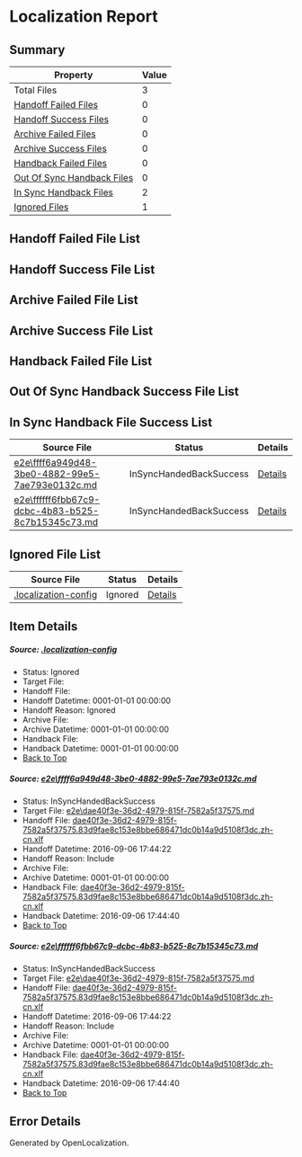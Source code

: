 # <a name='report-top'></a> Localization Report

## Summary
 Property | Value 
 -------- | ----- 
 Total Files | 3
[ Handoff Failed Files ](#handoff-failed-list)| 0
[ Handoff Success Files ](#handoff-success-list)| 0
[ Archive Failed Files ](#archive-failed-list)| 0
[ Archive Success Files ](#archive-success-list)| 0
[ Handback Failed Files ](#handback-failed-list)| 0
[ Out Of Sync Handback Files ](#outofsync-handback-success-list)| 0
[ In Sync Handback Files ](#insync-handback-success-list)| 2
[ Ignored Files ](#ignored-list)| 1

## <a name='handoff-failed-list'></a> Handoff Failed File List

## <a name='handoff-success-list'></a> Handoff Success File List

## <a name='archive-failed-list'></a> Archive Failed File List

## <a name='archive-success-list'></a> Archive Success File List

## <a name='handback-failed-list'></a> Handback Failed File List

## <a name='outofsync-handback-success-list'></a> Out Of Sync Handback Success File List

## <a name='insync-handback-success-list'></a> In Sync Handback File Success List
 Source File | Status | Details 
 ----------- | ------ | ------- 
 [e2e\ffff6a949d48-3be0-4882-99e5-7ae793e0132c.md](https://github.com/OpenLocalizationTestOrg/ol-test0/blob/14aeb557d9ff51af10a677d0dc6dfcc8b8aa067f/e2e/ffff6a949d48-3be0-4882-99e5-7ae793e0132c.md) | InSyncHandedBackSuccess | [Details](#cf71958895fd56a7cc168fe640a88586acf500301)
 [e2e\ffffff6fbb67c9-dcbc-4b83-b525-8c7b15345c73.md](https://github.com/OpenLocalizationTestOrg/ol-test0/blob/48d0ee271fe5ff20cc4b2361dd6d2fe3c0dfd83b/e2e/ffffff6fbb67c9-dcbc-4b83-b525-8c7b15345c73.md) | InSyncHandedBackSuccess | [Details](#cf71958895fd56a7cc168fe640a88586acf500302)

## <a name='ignored-list'></a> Ignored File List
 Source File | Status | Details 
 ----------- | ------ | ------- 
 [.localization-config](https://github.com/OpenLocalizationTestOrg/ol-test0/blob/48d0ee271fe5ff20cc4b2361dd6d2fe3c0dfd83b/.localization-config) | Ignored | [Details](#3d4f252ac210baf56311d7e97dcc2db10974dbd20)

## Item Details
##### <a name='3d4f252ac210baf56311d7e97dcc2db10974dbd20'></a> Source: [.localization-config](https://github.com/OpenLocalizationTestOrg/ol-test0/blob/48d0ee271fe5ff20cc4b2361dd6d2fe3c0dfd83b/.localization-config)
* Status: Ignored
* Target File: 
* Handoff File: 
* Handoff Datetime: 0001-01-01 00:00:00
* Handoff Reason: Ignored
* Archive File: 
* Archive Datetime: 0001-01-01 00:00:00
* Handback File: 
* Handback Datetime: 0001-01-01 00:00:00
* [Back to Top](#report-top)

##### <a name='cf71958895fd56a7cc168fe640a88586acf500301'></a> Source: [e2e\ffff6a949d48-3be0-4882-99e5-7ae793e0132c.md](https://github.com/OpenLocalizationTestOrg/ol-test0/blob/14aeb557d9ff51af10a677d0dc6dfcc8b8aa067f/e2e/ffff6a949d48-3be0-4882-99e5-7ae793e0132c.md)
* Status: InSyncHandedBackSuccess
* Target File: [e2e\dae40f3e-36d2-4979-815f-7582a5f37575.md](https://github.com/OpenLocalizationTestOrg/ol-test0-zhcn/blob/ba3776f604027ee3e0b3185aa089015425bbb2db/e2e/dae40f3e-36d2-4979-815f-7582a5f37575.md)
* Handoff File: [dae40f3e-36d2-4979-815f-7582a5f37575.83d9fae8c153e8bbe686471dc0b14a9d5108f3dc.zh-cn.xlf](https://github.com/OpenLocalizationTestOrg/ol-test0-handoff/blob/6b1c678190cea030e804dd9a6a1773668d09bdc1/ol-handoff/OpenLocalizationTestOrg/ol-test0-zhcn/ci/ht/dae40f3e-36d2-4979-815f-7582a5f37575.83d9fae8c153e8bbe686471dc0b14a9d5108f3dc.zh-cn.xlf)
* Handoff Datetime: 2016-09-06 17:44:22
* Handoff Reason: Include
* Archive File: 
* Archive Datetime: 0001-01-01 00:00:00
* Handback File: [dae40f3e-36d2-4979-815f-7582a5f37575.83d9fae8c153e8bbe686471dc0b14a9d5108f3dc.zh-cn.xlf](https://github.com/OpenLocalizationTestOrg/ol-test0-handback/blob/e5a95a734286a360ab3057cb52f0fe50116b5df9/ol-handback/OpenLocalizationTestOrg/ol-test0-zhcn/ci/ht/dae40f3e-36d2-4979-815f-7582a5f37575.83d9fae8c153e8bbe686471dc0b14a9d5108f3dc.zh-cn.xlf)
* Handback Datetime: 2016-09-06 17:44:40
* [Back to Top](#report-top)

##### <a name='cf71958895fd56a7cc168fe640a88586acf500302'></a> Source: [e2e\ffffff6fbb67c9-dcbc-4b83-b525-8c7b15345c73.md](https://github.com/OpenLocalizationTestOrg/ol-test0/blob/48d0ee271fe5ff20cc4b2361dd6d2fe3c0dfd83b/e2e/ffffff6fbb67c9-dcbc-4b83-b525-8c7b15345c73.md)
* Status: InSyncHandedBackSuccess
* Target File: [e2e\dae40f3e-36d2-4979-815f-7582a5f37575.md](https://github.com/OpenLocalizationTestOrg/ol-test0-zhcn/blob/ba3776f604027ee3e0b3185aa089015425bbb2db/e2e/dae40f3e-36d2-4979-815f-7582a5f37575.md)
* Handoff File: [dae40f3e-36d2-4979-815f-7582a5f37575.83d9fae8c153e8bbe686471dc0b14a9d5108f3dc.zh-cn.xlf](https://github.com/OpenLocalizationTestOrg/ol-test0-handoff/blob/6b1c678190cea030e804dd9a6a1773668d09bdc1/ol-handoff/OpenLocalizationTestOrg/ol-test0-zhcn/ci/ht/dae40f3e-36d2-4979-815f-7582a5f37575.83d9fae8c153e8bbe686471dc0b14a9d5108f3dc.zh-cn.xlf)
* Handoff Datetime: 2016-09-06 17:44:22
* Handoff Reason: Include
* Archive File: 
* Archive Datetime: 0001-01-01 00:00:00
* Handback File: [dae40f3e-36d2-4979-815f-7582a5f37575.83d9fae8c153e8bbe686471dc0b14a9d5108f3dc.zh-cn.xlf](https://github.com/OpenLocalizationTestOrg/ol-test0-handback/blob/e5a95a734286a360ab3057cb52f0fe50116b5df9/ol-handback/OpenLocalizationTestOrg/ol-test0-zhcn/ci/ht/dae40f3e-36d2-4979-815f-7582a5f37575.83d9fae8c153e8bbe686471dc0b14a9d5108f3dc.zh-cn.xlf)
* Handback Datetime: 2016-09-06 17:44:40
* [Back to Top](#report-top)


## Error Details

Generated by OpenLocalization.
